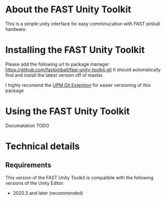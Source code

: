 # About the FAST Unity Toolkit

This is a simple unity interface for easy comminucation with FAST pinball hardware. 

# Installing the FAST Unity Toolkit

Please add the following url to package manager https://github.com/fastpinball/fast-unity-toolkit.git
It should automatically find and install the latest version off of master.

I highly recomend the [UPM Git Extention](https://github.com/mob-sakai/UpmGitExtension) for easier versioning of this package

# Using the FAST Unity Toolkit

Documatation TODO

# Technical details
## Requirements

This version of the FAST Unity Toolkit is compatible with the following versions of the Unity Editor:

* 2020.3 and later (recommended)
